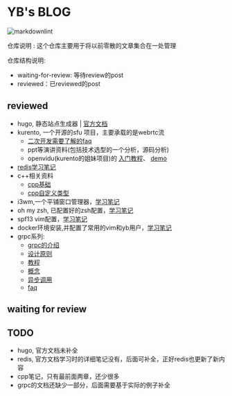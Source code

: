 # YB's BLOG

![markdownlint](https://github.com/fight100year/yb-post/workflows/markdownlint-lint/badge.svg)

仓库说明 : 这个仓库主要用于将以前零散的文章集合在一处管理

仓库结构说明:

- waiting-for-review: 等待review的post
- reviewed：已reviewed的post

## reviewed

- hugo, 静态站点生成器 | [官方文档](/reviewed/hugo-office-doc.md)
- kurento, 一个开源的sfu 项目，主要承载的是webrtc流
  - [二次开发需要了解的faq](/reviewed/kurento-faq.md)
  - ppt等演讲资料(包括技术选型的一个分析，源码分析)
  - openvidu(kurento的姐妹项目)的
[入门教程](/reviewed/kurento-openvidu-office-doc-tutorials.md)、
[demo](/reviewed/kurento-openvidu-office-doc-demo.md)
- [redis学习笔记](/reviewed/redis-office-doc.md)
- c++相关资料
  - [cpp基础](/reviewed/cpp-basic.md)
  - [cpp自定义类型](/reviewed/cpp-type.md)
- i3wm,一个平铺窗口管理器，[学习笔记](/reviewed/i3wm-office-doc.md)
- oh my zsh, 已配置好的zsh配置，[学习笔记](/reviewed/oh-my-zsh.md)
- spf13 vim配置，[学习笔记](/reviewed/spf13-usage.md)
- docker环境安装,并配置了常用的vim和yb用户，[学习笔记](/reviewed/docker-install.md)
- grpc系列:
  - [grpc的介绍](/reviewed/grpc-introduce.md)
  - [设计原则](/reviewed/grpc-post.md)
  - [教程](/reviewed/grpc-tutorial.md)
  - [概念](/reviewed/grpc-concepts.md)
  - [异步调用](/reviewed/grpc-async.md)
  - [faq](/reviewed/grpc-faq.md)

## waiting for review

## TODO

- hugo, 官方文档未补全
- redis, 官方文档学习时的详细笔记没有，后面可补全，正好redis也更新了新内容
- cpp笔记，只有最前面两章，还少很多
- grpc的文档还缺少一部分，后面需要基于实际的例子补全
